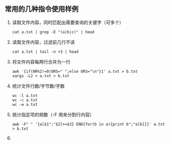 ## 常用的几种指令使用样例

1. 读取文件内容，同时匹配出需要查询的关键字（可多个）

   ```
   cat a.txt | grep -E "(a|b|c)" | head
   ```

2. 读取文件内容，过滤前几行不读

   ```
   cat a.txt | tail -n +3 | head
   ```

3. 将文件内容每两行合并为一行

   ```
   awk '{if(NR%2!=0)ORS=" ";else ORS="\n"}1' a.txt > b.txt
   xargs -L2 < a.txt > b.txt
   ```

4. 统计文件行数/字节数/字数

   ```
   wc -l a.txt
   wc -c a.txt
   wc -w a.txt
   ```

5. 统计指定项的频数（-F 用来分割行内容）

   ```
   awk -F" " '{a[$1";"$2]+=$3} END{for(b in a){print b";"a[b]}}' a.txt > b.txt
   ```

6. 